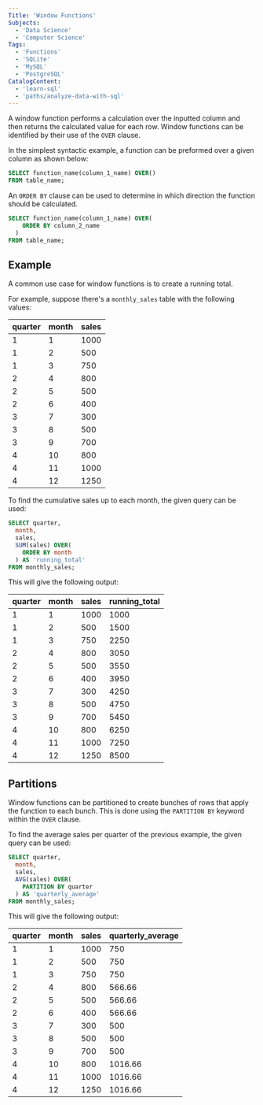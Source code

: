 ```yaml
---
Title: 'Window Functions'
Subjects:
  - 'Data Science'
  - 'Computer Science'
Tags:
  - 'Functions'
  - 'SQLite'
  - 'MySQL'
  - 'PostgreSQL'
CatalogContent:
  - 'learn-sql'
  - 'paths/analyze-data-with-sql'
---
```


A window function performs a calculation over the inputted column and then returns the calculated value for each row. Window functions can be identified by their use of the `OVER` clause.

In the simplest syntactic example, a function can be preformed over a given column as shown below:

```sql
SELECT function_name(column_1_name) OVER()
FROM table_name;
```

An `ORDER BY` clause can be used to determine in which direction the function should be calculated.

```sql
SELECT function_name(column_1_name) OVER(
    ORDER BY column_2_name
  )
FROM table_name;
```

## Example

A common use case for window functions is to create a running total.

For example, suppose there's a `monthly_sales` table with the following values:

| quarter | month | sales |
| ------- | ----- | ----- |
| 1       | 1     | 1000  |
| 1       | 2     | 500   |
| 1       | 3     | 750   |
| 2       | 4     | 800   |
| 2       | 5     | 500   |
| 2       | 6     | 400   |
| 3       | 7     | 300   |
| 3       | 8     | 500   |
| 3       | 9     | 700   |
| 4       | 10    | 800   |
| 4       | 11    | 1000  |
| 4       | 12    | 1250  |

To find the cumulative sales up to each month, the given query can be used:

```sql
SELECT quarter,
  month,
  sales,
  SUM(sales) OVER(
    ORDER BY month
  ) AS 'running_total'
FROM monthly_sales;
```

This will give the following output:

| quarter | month | sales | running_total |
| ------- | ----- | ----- | ------------- |
| 1       | 1     | 1000  | 1000          |
| 1       | 2     | 500   | 1500          |
| 1       | 3     | 750   | 2250          |
| 2       | 4     | 800   | 3050          |
| 2       | 5     | 500   | 3550          |
| 2       | 6     | 400   | 3950          |
| 3       | 7     | 300   | 4250          |
| 3       | 8     | 500   | 4750          |
| 3       | 9     | 700   | 5450          |
| 4       | 10    | 800   | 6250          |
| 4       | 11    | 1000  | 7250          |
| 4       | 12    | 1250  | 8500          |

## Partitions

Window functions can be partitioned to create bunches of rows that apply the function to each bunch. This is done using the `PARTITION BY` keyword within the `OVER` clause.

To find the average sales per quarter of the previous example, the given query can be used:

```sql
SELECT quarter,
  month,
  sales,
  AVG(sales) OVER(
    PARTITION BY quarter
  ) AS 'quarterly_average'
FROM monthly_sales;
```

This will give the following output:

| quarter | month | sales | quarterly_average |
| ------- | ----- | ----- | ----------------- |
| 1       | 1     | 1000  | 750               |
| 1       | 2     | 500   | 750               |
| 1       | 3     | 750   | 750               |
| 2       | 4     | 800   | 566.66            |
| 2       | 5     | 500   | 566.66            |
| 2       | 6     | 400   | 566.66            |
| 3       | 7     | 300   | 500               |
| 3       | 8     | 500   | 500               |
| 3       | 9     | 700   | 500               |
| 4       | 10    | 800   | 1016.66           |
| 4       | 11    | 1000  | 1016.66           |
| 4       | 12    | 1250  | 1016.66           |
